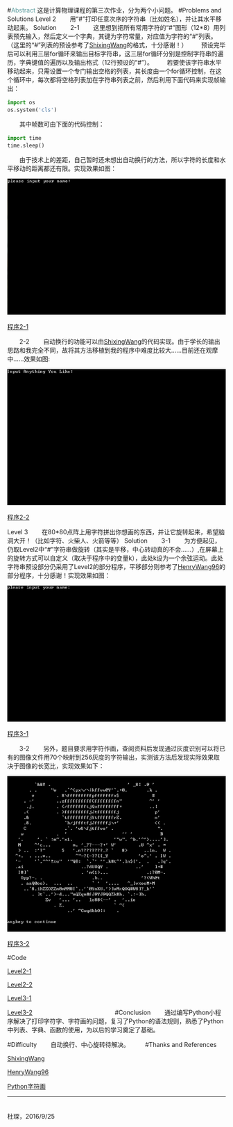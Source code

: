 #<font color=#5F9EA0>Abstract</font>
这是计算物理课程的第三次作业，分为两个小问题。
#Problems and Solutions
Level 2
　　用“#”打印任意次序的字符串（比如姓名），并让其水平移动起来。
Solution
　　2-1
　　这里想到把所有常用字符的“#”图形（12*8）用列表预先输入，然后定义一个字典，其键为字符常量，对应值为字符的“#”列表。（这里的“#”列表的预设参考了[ShixingWang](https://github.com/ShixingWang/computationalphysics_N2013301020050/blob/master/Codes/Exercise2_level3_new.py)的格式，十分感谢！）
　　预设完毕后可以利用三层for循环来输出目标字符串，这三层for循环分别是控制字符串的遍历，字典键值的遍历以及输出格式（12行预设的“#”）。
　　若要使该字符串水平移动起来，只需设置一个专门输出空格的列表，其长度由一个for循环控制，在这个循环中，每次都将空格列表加在字符串列表之前，然后利用下面代码来实现帧输出：
```python
import os
os.system('cls')
```
　　其中帧数可由下面的代码控制：
```python
import time
time.sleep()
```

　　由于技术上的差距，自己暂时还未想出自动换行的方法，所以字符的长度和水平移动的距离都还有限。实现效果如图：

![level_2-1](https://github.com/Cvke/compuational_physics_N2014302580257/blob/master/Exercise_03-All-levels/level_2-1.gif)

[程序2-1](https://github.com/Cvke/compuational_physics_N2014302580257/blob/master/Exercise_03-All-levels/level_2-1.py)

　　2-2
　　自动换行的功能可以由[ShixingWang](https://github.com/ShixingWang/computationalphysics_N2013301020050/blob/master/Codes/Exercise2_level3_new.py)的代码实现。由于学长的输出思路和我完全不同，故将其方法移植到我的程序中难度比较大......目前还在观摩中......效果如图:

![level_2-2](https://github.com/Cvke/compuational_physics_N2014302580257/blob/master/Exercise_03-All-levels/level_2-2.gif)

[程序2-2](https://github.com/Cvke/compuational_physics_N2014302580257/blob/master/Exercise_03-All-levels/level_2-2.py)


Level 3
　　在80*80点阵上用字符拼出你想画的东西，并让它旋转起来，希望脑洞大开！（比如字符、火柴人、火箭等等）
Solution
　　3-1
 　　为方便起见，仍取Level2中“#”字符串做旋转（其实是平移，中心转动真的不会......）,在屏幕上的旋转方式可以自定义（取决于程序中的变量k），此处k设为一个余弦运动。此处字符串预设部分仍采用了Level2的部分程序，平移部分则参考了[HenryWang96](https://github.com/HenryWang96/compuational_physics_N2014301610094/blob/master/TASK-3/name.py)的部分程序，十分感谢！实现效果如图：

![level_3-1](https://github.com/Cvke/compuational_physics_N2014302580257/blob/master/Exercise_03-All-levels/level_3-1.gif)

[程序3-1](https://github.com/Cvke/compuational_physics_N2014302580257/blob/master/Exercise_03-All-levels/level_3-1.py)


　　3-2
　　另外，题目要求用字符作画，查阅资料后发现通过灰度识别可以将已有的图像文件用70个映射到256灰度的字符输出，实测该方法后发现实际效果取决于图像的长宽比，实现效果如下：

![level_3-2](https://github.com/Cvke/compuational_physics_N2014302580257/blob/master/Exercise_03-All-levels/level_3-2.png)

[程序3-2](https://github.com/Cvke/compuational_physics_N2014302580257/blob/master/Exercise_03-All-levels/level_3-2.py)

#Code

[Level2-1](https://github.com/Cvke/compuational_physics_N2014302580257/blob/master/Exercise_03-All-levels/level_2-1.py)

[Level2-2](https://github.com/Cvke/compuational_physics_N2014302580257/blob/master/Exercise_03-All-levels/level_2-2.py)

[Level3-1](https://github.com/Cvke/compuational_physics_N2014302580257/blob/master/Exercise_03-All-levels/level_3-1.py)

[Level3-2](https://github.com/Cvke/compuational_physics_N2014302580257/blob/master/Exercise_03-All-levels/level_3-2.py)
　　　　　　　　　　　　　
#Conclusion
　　通过编写Python小程序解决了打印字符字、字符画的问题，复习了Python的语法规则，熟悉了Python中列表、字典、函数的使用，为以后的学习奠定了基础。

#Difficulty
　　自动换行、中心旋转待解决。
　　
#Thanks and References

[ShixingWang](https://github.com/ShixingWang/computationalphysics_N2013301020050/blob/master/Codes/Exercise2_level3_new.py)

[HenryWang96](https://github.com/HenryWang96/compuational_physics_N2014301610094/blob/master/TASK-3/name.py)

[Python字符画](http://blog.csdn.net/sparroww/article/details/50396840)
               
  ***
　　　　　　　　　　　　　　　　　　　　　　　　　　　　　　　　　　　　　　　　　　　　　　　　　杜琛，2016/9/25
